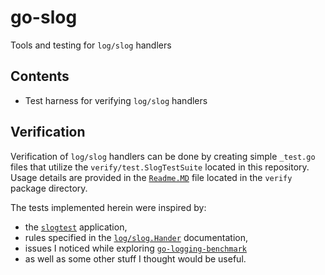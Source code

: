 # go-slog
Tools and testing for `log/slog` handlers

## Contents

* Test harness for verifying `log/slog` handlers

## Verification

Verification of `log/slog` handlers can be done by creating
simple `_test.go` files that utilize the `verify/test.SlogTestSuite`
located in this repository.
Usage details are provided in
the [`Readme.MD`](verify) file
located in the `verify` package directory.

The tests implemented herein were inspired by:
* the [`slogtest`](https://pkg.go.dev/golang.org/x/exp/slog/slogtest) application,
* rules specified in
  the [`log/slog.Hander`](https://pkg.go.dev/log/slog@master#Handler)
  documentation,
* issues I noticed while exploring
  [`go-logging-benchmark`](https://github.com/betterstack-community/go-logging-benchmarks)
* as well as some other stuff I thought would be useful.

